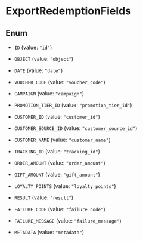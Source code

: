 

# ExportRedemptionFields

## Enum


* `ID` (value: `"id"`)

* `OBJECT` (value: `"object"`)

* `DATE` (value: `"date"`)

* `VOUCHER_CODE` (value: `"voucher_code"`)

* `CAMPAIGN` (value: `"campaign"`)

* `PROMOTION_TIER_ID` (value: `"promotion_tier_id"`)

* `CUSTOMER_ID` (value: `"customer_id"`)

* `CUSTOMER_SOURCE_ID` (value: `"customer_source_id"`)

* `CUSTOMER_NAME` (value: `"customer_name"`)

* `TRACKING_ID` (value: `"tracking_id"`)

* `ORDER_AMOUNT` (value: `"order_amount"`)

* `GIFT_AMOUNT` (value: `"gift_amount"`)

* `LOYALTY_POINTS` (value: `"loyalty_points"`)

* `RESULT` (value: `"result"`)

* `FAILURE_CODE` (value: `"failure_code"`)

* `FAILURE_MESSAGE` (value: `"failure_message"`)

* `METADATA` (value: `"metadata"`)



